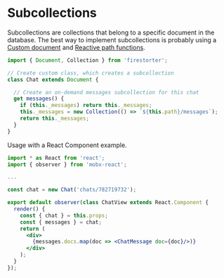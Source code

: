 # Subcollections

Subcollections are collections that belong to a specific document in the database. The best way to implement subcollections is probably using a [Custom document](./guides/CustomDocuments.md) and [Reactive path functions](./guides/SourcesPathsAndReferences.md#reactive-path-functions).


```js
import { Document, Collection } from 'firestorter';

// Create custom class, which creates a subcollection
class Chat extends Document {

  // Create an on-demand messages subcollection for this chat
  get messages() {
    if (this._messages) return this._messages;
    this._messages = new Collection(() => `${this.path}/messages`);
    return this._messages;
  }
}
```

Usage with a React Component example.

```jsx
import * as React from 'react';
import { observer } from 'mobx-react';

...

const chat = new Chat('chats/782719732');

export default observer(class ChatView extends React.Component {
  render() {
    const { chat } = this.props;
    const { messages } = chat;
    return (
      <div>
        {messages.docs.map(doc => <ChatMessage doc={doc}/>)}
      </div>
    );
  }
});
```
